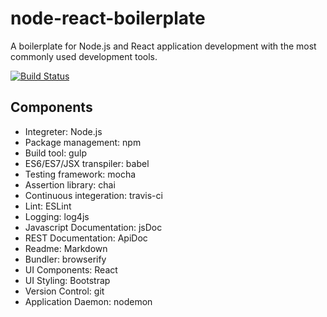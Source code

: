 # node-react-boilerplate
A boilerplate for Node.js and React application development with the most commonly used development tools.

[![Build Status](https://travis-ci.org/jhuang78/node-react-boilerplate.svg?branch=master)](https://travis-ci.org/jhuang78/node-react-boilerplate)

## Components
* Integreter: Node.js
* Package management: npm
* Build tool: gulp
* ES6/ES7/JSX transpiler: babel
* Testing framework: mocha
* Assertion library: chai
* Continuous integeration: travis-ci
* Lint: ESLint
* Logging: log4js
* Javascript Documentation: jsDoc
* REST Documentation: ApiDoc
* Readme: Markdown
* Bundler: browserify
* UI Components: React
* UI Styling: Bootstrap
* Version Control: git
* Application Daemon: nodemon


